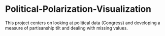 # Political-Polarization-Visualization
This project centers on looking at political data (Congress) and developing a measure of partisanship tilt and dealing with missing values. 
